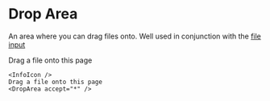 # Drop Area

An area where you can drag files onto. Well used in conjunction with the [file input](./file-input)

<script setup>
import { ref } from "vue";

const files = ref([])
</script>

<DemoContainer>
<DropArea accept="*" @change="files">
    <InfoIcon /> Drag a file onto this page
</DropArea>
</DemoContainer>

```vue
<InfoIcon />
Drag a file onto this page
<DropArea accept="*" />
```
